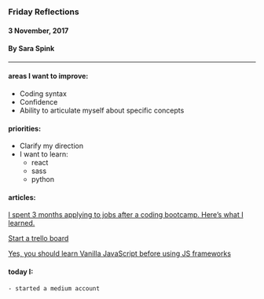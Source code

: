 ### Friday Reflections
#### 3 November, 2017
#### By Sara Spink
*************

#### areas I want to improve:
- Coding syntax
- Confidence
- Ability to articulate myself about specific concepts

#### priorities:
- Clarify my direction
- I want to learn:
  - react
  - sass
  - python

#### articles:
[I spent 3 months applying to jobs after a coding bootcamp. Here’s what I learned.](https://medium.freecodecamp.org/5-key-learnings-from-the-post-bootcamp-job-search-9a07468d2331)

[Start a trello board](https://trello.com/guide/board-basics.html)

[Yes, you should learn Vanilla JavaScript before using JS frameworks](https://snipcart.com/blog/learn-vanilla-javascript-before-using-js-frameworks)

#### today I:
    - started a medium account
